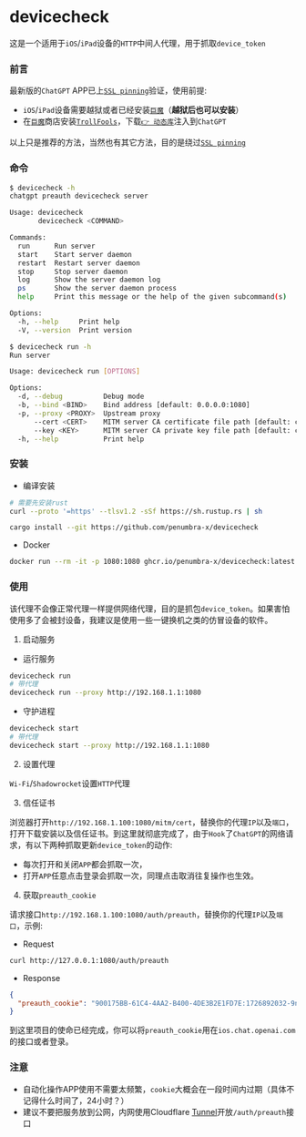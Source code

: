 # devicecheck

这是一个适用于`iOS`/`iPad`设备的`HTTP`中间人代理，用于抓取`device_token`

### 前言

最新版的`ChatGPT` APP已上[`SSL pinning`](https://medium.com/trendyol-tech/securing-ios-applications-with-ssl-pinning-38d551945306)验证，使用前提:

- `iOS`/`iPad`设备需要越狱或者已经安装[`巨魔`](https://github.com/opa334/TrollStore)（**越狱后也可以安装**）
- 在[`巨魔`](https://github.com/opa334/TrollStore)商店安装[`TrollFools`](https://github.com/Lessica/TrollFools)，下载[`👉 动态库`](https://github.com/penumbra-x/devicecheck/releases/download/lib/SSLKillSwitch2.dylib)注入到`ChatGPT`

以上只是推荐的方法，当然也有其它方法，目的是绕过[`SSL pinning`](https://medium.com/trendyol-tech/securing-ios-applications-with-ssl-pinning-38d551945306)

### 命令

```bash
$ devicecheck -h
chatgpt preauth devicecheck server

Usage: devicecheck
       devicecheck <COMMAND>

Commands:
  run      Run server
  start    Start server daemon
  restart  Restart server daemon
  stop     Stop server daemon
  log      Show the server daemon log
  ps       Show the server daemon process
  help     Print this message or the help of the given subcommand(s)

Options:
  -h, --help     Print help
  -V, --version  Print version

$ devicecheck run -h
Run server

Usage: devicecheck run [OPTIONS]

Options:
  -d, --debug          Debug mode
  -b, --bind <BIND>    Bind address [default: 0.0.0.0:1080]
  -p, --proxy <PROXY>  Upstream proxy
      --cert <CERT>    MITM server CA certificate file path [default: ca/cert.crt]
      --key <KEY>      MITM server CA private key file path [default: ca/key.pem]
  -h, --help           Print help
```

### 安装

- 编译安装

```bash
# 需要先安装rust
curl --proto '=https' --tlsv1.2 -sSf https://sh.rustup.rs | sh

cargo install --git https://github.com/penumbra-x/devicecheck
```

- Docker

```bash
docker run --rm -it -p 1080:1080 ghcr.io/penumbra-x/devicecheck:latest run
```

### 使用

该代理不会像正常代理一样提供网络代理，目的是抓包`device_token`。如果害怕使用多了会被封设备，我建议是使用一些一键换机之类的仿冒设备的软件。

1. 启动服务

- 运行服务

```bash
devicecheck run
# 带代理
devicecheck run --proxy http://192.168.1.1:1080
```

- 守护进程

```bash
devicecheck start
# 带代理
devicecheck start --proxy http://192.168.1.1:1080
```

2. 设置代理

`Wi-Fi`/`Shadowrocket`设置`HTTP`代理

3. 信任证书

浏览器打开`http://192.168.1.100:1080/mitm/cert`，替换你的代理`IP`以及`端口`，打开下载安装以及信任证书。到这里就彻底完成了，由于`Hook`了`ChatGPT`的网络请求，有以下两种抓取更新`device_token`的动作:

- 每次打开和关闭`APP`都会抓取一次，
- 打开`APP`任意点击登录会抓取一次，同理点击取消往复操作也生效。

4. 获取`preauth_cookie`

请求接口`http://192.168.1.100:1080/auth/preauth`，替换你的代理`IP`以及`端口`，示例:

- Request

```bash
curl http://127.0.0.1:1080/auth/preauth
```

- Response
  
```json
{
  "preauth_cookie": "900175BB-61C4-4AA2-B400-4DE3B2E1FD7E:1726892032-9nYJ1mU4JSUAEyhACbVOxYoCATD4uXX8H1HZRJzYQ4E%3D"
}
```

到这里项目的使命已经完成，你可以将`preauth_cookie`用在`ios.chat.openai.com`的接口或者登录。

### 注意

- 自动化操作APP使用不需要太频繁，`cookie`大概会在一段时间内过期（具体不记得什么时间了，24小时？）
- 建议不要把服务放到公网，内网使用Cloudflare [Tunnel](https://www.cloudflare.com/zh-cn/products/tunnel/)开放`/auth/preauth`接口
